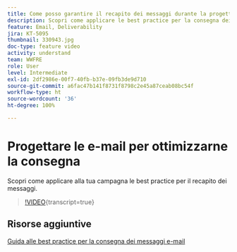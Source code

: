 ```yaml
---
title: Come posso garantire il recapito dei messaggi durante la progettazione delle e-mail?
description: Scopri come applicare le best practice per la consegna dei messaggi.
feature: Email, Deliverability
jira: KT-5095
thumbnail: 330943.jpg
doc-type: feature video
activity: understand
team: WWFRE
role: User
level: Intermediate
exl-id: 2df2986e-00f7-40fb-b37e-09fb3de9d710
source-git-commit: a6fac47b141f8731f8798c2e45a87ceab08bc54f
workflow-type: ht
source-wordcount: '36'
ht-degree: 100%

---
```


# Progettare le e-mail per ottimizzarne la consegna

Scopri come applicare alla tua campagna le best practice per il recapito dei messaggi.

>[!VIDEO](https://video.tv.adobe.com/v/3452566?quality=12&learn=on&captions=ita){transcript=true}

## Risorse aggiuntive

[Guida alle best practice per la consegna dei messaggi e-mail](https://experienceleague.adobe.com/docs/deliverability-learn/deliverability-best-practice-guide/introduction.html?lang=it)

